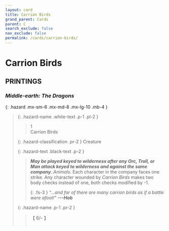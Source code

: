 ```yaml
---
layout: card
title: Carrion Birds
grand_parent: Cards
parent: C
search_exclude: false
nav_exclude: false
permalink: /cards/carrion-birds/
---
```


# Carrion Birds


## PRINTINGS


### _Middle-earth: The Dragons_

{: .hazard .mx-sm-6 .mx-md-8 .mx-lg-10 .mb-4 }
> {: .hazard-name .white-text .p-1 .pl-2 }
> > <div class="hazard-mp">1</div>
> > <div class="card-name">Carrion Birds</div>
>
> {: .hazard-classification .pr-2 }
> Creature
>
> {: .hazard-text .black-text .p-2 }
> > ***May be played keyed to wilderness after any Orc, Troll, or Man attack keyed to wilderness and against the same company.*** _Animals._ Each character in the company faces one strike. Any character wounded by _Carrion Birds_ makes two body checks instead of one, both checks modified by -1. 
> > 
> > {: .fs-3 } 
> > _“...and far of there are many carrion birds as if a battle were afoot!"_ ***---&#65279;Hob*** 
>
> {: .hazard-name .p-1 .pr-2 }
> > <div class="card-shield">【 6/&ndash; 】</div>
> > <div class="card-corruption">&nbsp;</div>


